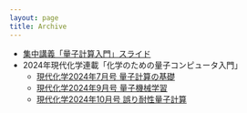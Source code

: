 ```yaml
---
layout: page
title: Archive
---
```


- [集中講義「量子計算入門」スライド](/assets/files/introduction-to-qc.pdf)
- 2024年現代化学連載「化学のための量子コンピュータ入門」
  - [現代化学2024年7月号 量子計算の基礎](/assets/files/現代化学2024年7月号量子計算の基礎.pdf)
  - [現代化学2024年9月号 量子機械学習](/assets/files/現代化学2024年9月号量子機械学習.pdf)
  - [現代化学2024年10月号 誤り耐性量子計算](/assets/files/現代化学2024年10月号FTQC.pdf)
